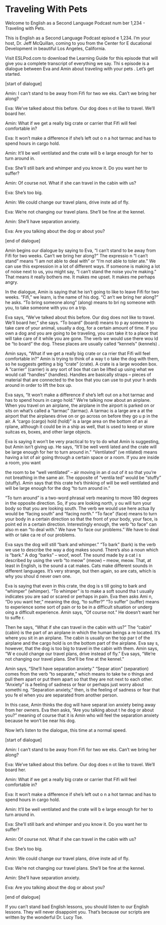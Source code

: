 # Traveling With Pets

Welcome to English as a Second Language Podcast num ber 1,234 - Traveling with Pets.

This is English as a Second Language Podcast episod e 1,234. I’m your host, Dr. Jeff McQuillan, coming to you from the Center for E ducational Development in beautiful Los Angeles, California.

Visit ESLPod.com to download the Learning Guide for  this episode that will give you a complete transcript of everything we say. Thi s episode is a dialogue between Eva and Amin about traveling with your pets . Let’s get started.

[start of dialogue]

Amin: I can’t stand to be away from Fifi for two we eks. Can’t we bring her along?

Eva: We’ve talked about this before. Our dog does n ot like to travel. We’ll board her.

Amin: What if we get a really big crate or carrier that Fifi will feel comfortable in?

Eva: It won’t make a difference if she’s left out o n a hot tarmac and has to spend hours in cargo hold.

Amin: It’ll be well ventilated and the crate will b e large enough for her to turn around in.

Eva: She’ll still bark and whimper and you know it.  Do you want her to suffer?

Amin: Of course not. What if she can travel in the cabin with us?

Eva: She’s too big.

Amin: We could change our travel plans, drive inste ad of fly.

Eva: We’re not changing our travel plans. She’ll be  fine at the kennel.

Amin: She’ll have separation anxiety.

Eva: Are you talking about the dog or about you?

[end of dialogue]

Amin begins our dialogue by saying to Eva, “I can’t  stand to be away from Fifi for two weeks. Can’t we bring her along?” The expressio n “I can’t stand” means “I am not able to deal with” or “I’m not able to toler ate.” We can use this expression in a lot of different ways. If someone is making a lot of noise next to us, you might say, “I can’t stand the noise you’re making.” That means it really bothers me. It makes me upset. It makes me perhaps angry.

In the dialogue, Amin is saying that he isn’t going  to like to leave Fifi for two weeks. “Fifi,” we learn, is the name of his dog. “C an’t we bring her along?” he asks. “To bring someone along” (along) means to bri ng someone with you, to take someone with you on a trip.

Eva says, “We’ve talked about this before. Our dog does not like to travel. We’ll board her,” she says. “To board” (board) means to p ay someone to take care of your animal, usually a dog, for a certain amount of  time. If you own a dog and you are going to be traveling, you can take it to a  place that will take care of it while you are gone. The verb we would use there wou ld be “to board” the dog. These places are usually called “kennels” (kennels) .

Amin says, “What if we get a really big crate or ca rrier that Fifi will feel comfortable in?” Amin is trying to think of a way t o take the dog with them, so he suggests getting a big “crate” (crate). A crate is a large wooden box. A “carrier” (carrier) is any sort of box that can be lifted up using what we would call “handles” (handles). Handles are basically straps –  pieces of material that are connected to the box that you can use to put your h ands around in order to lift the box up.

Eva says, “It won’t make a difference if she’s left  out on a hot tarmac and has to spend hours in cargo hold.” We’re talking now about  an airplane. When you travel on an airplane, the airplane in the airport is parked on or sits on what’s called a “tarmac” (tarmac). A tarmac is a large are a at the airport that the airplanes drive on or go across on before they go u p in the air. A “cargo (cargo) hold (hold)” is a large area on the bottom of an ai rplane, although it could be in a ship as well, that is used to keep or store suitcas es, boxes, and other large objects.

Eva is saying it won’t be very practical to try to do what Amin is suggesting, but Amin isn’t giving up. He says, “It’ll be well venti lated and the crate will be large enough for her to turn around in.” “Ventilated” (ve ntilated) means having a lot of air going through a certain space or a room. If you  are inside a room, you want

the room to be “well ventilated” – air moving in an d out of it so that you’re not breathing in the same air. The opposite of “ventila ted” would be “stuffy” (stuffy). Amin says that this crate he’s thinking of will be well ventilated and will be large enough for the dog “to turn around in.”

“To turn around” is a two-word phrasal verb meaning  to move 180 degrees in the opposite direction. So, if you are looking north, y ou will turn your body so that you are looking south. The verb we would use here actua lly would be “facing south” and “facing north.” “To face” (face) means to turn your body in a certain direction so that the front of your body, your face, is point ed in a certain direction. Interestingly enough, the verb “to face” can also m ean “to deal with.” We have “to face our problems.” We have to deal with or take ca re of our problems.

Eva says the dog will still “bark and whimper.” “To  bark” (bark) is the verb we use to describe the way a dog makes sound. There’s also  a noun which is “bark.” A dog “barks” – woof, woof. The sound made by a cat i s described by using the verb “to meow” (meow) – meow, meow. That, at least in English, is the sound a cat makes. Cats make different sounds in different languages. It’s very strange, but then again, so are cats, which is why you shoul d never own one.

Eva is saying that even in this crate, the dog is s till going to bark and “whimper” (whimper). “To whimper” is to make a soft sound tha t usually indicates you are sad or scared or perhaps in pain. Eva then asks Ami n, “Do you want her,” meaning the dog, “to suffer?” “To suffer” (suffer) means to experience some sort of pain or to be in a difficult situation or underg oing a difficult experience. Amin says, “Of course not.” He doesn’t want her to suffe r.

Then he says, “What if she can travel in the cabin with us?” The “cabin” (cabin) is the part of an airplane in which the human beings a re located. It’s where you sit in an airplane. The cabin is usually on the top par t of the airplane and the cargo hold is on the bottom part of the airplane. Eva say s, however, that the dog is too big to travel in the cabin with them. Amin says, “W e could change our travel plans, drive instead of fly.” Eva says, “We’re not changing our travel plans. She’ll be fine at the kennel.”

Amin says, “She’ll have separation anxiety.” “Separ ation” (separation) comes from the verb “to separate,” which means to take tw o things and pull them apart or put them apart so that they are not next to each  other. “Anxiety” is a feeling of sadness or fear or perhaps just worry about somethi ng. “Separation anxiety,” then, is the feeling of sadness or fear that you fe el when you are separated from another person.

In this case, Amin thinks the dog will have separat ion anxiety being away from her owners. Eva then asks, “Are you talking about t he dog or about you?” meaning of course that it is Amin who will feel the  separation anxiety because he won’t be near his dog.

Now let’s listen to the dialogue, this time at a normal speed.

[start of dialogue]

Amin: I can’t stand to be away from Fifi for two we eks. Can’t we bring her along?

Eva: We’ve talked about this before. Our dog does n ot like to travel. We’ll board her.

Amin: What if we get a really big crate or carrier that Fifi will feel comfortable in?

Eva: It won’t make a difference if she’s left out o n a hot tarmac and has to spend hours in cargo hold.

Amin: It’ll be well ventilated and the crate will b e large enough for her to turn around in.

Eva: She’ll still bark and whimper and you know it.  Do you want her to suffer?

Amin: Of course not. What if she can travel in the cabin with us?

Eva: She’s too big.

Amin: We could change our travel plans, drive inste ad of fly.

Eva: We’re not changing our travel plans. She’ll be  fine at the kennel.

Amin: She’ll have separation anxiety.

Eva: Are you talking about the dog or about you?

[end of dialogue]

If you can’t stand bad English lessons, you should listen to our English lessons. They will never disappoint you. That’s because our scripts are written by the wonderful Dr. Lucy Tse.



